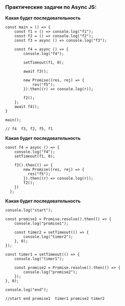 <h3>
  <span>Практические задачи по Async JS:</span>
</h3>

**Какая будет последовательность**
```
const main = () => {
    const f1 = () => console.log("f1");
    const f2 = () => console.log("f2");
    const f3 = async () => console.log("f3");

    const f4 = async () => {
        console.log("f4");

        setTimeout(f1, 0);

        await f3();

        new Promise((res, rej) => {
            res("f5");
        }).then((r) => console.log(r));

        f2();
    };
    await f4();
}

main();

// f4  f3, f2, f5, f1
```

**Какая будет последовательность**
```
const f4 = async () => {
    console.log("f4");
    setTimeout(f1, 0);
    
    f3().then(() => {
        new Promise((res, rej) => {
          res("f5");
        }).then((r) => console.log(r));
        f2();
    })
  };
```

**Какая будет последовательность**
```
console.log("start");

const promise1 = Promise.resolve().then(() => {
    console.log("promise1");

    const timer2 = setTimeout(() => {
        console.log("timer2");
    }, 0);
});

const timer1 = setTimeout(() => {
    console.log("timer1");

    const promise2 = Promise.resolve().then(() => {
        console.log("promise2");
    });
}, 0);

console.log("end");

//start end promise1  timer1 promise2 timer2
```
